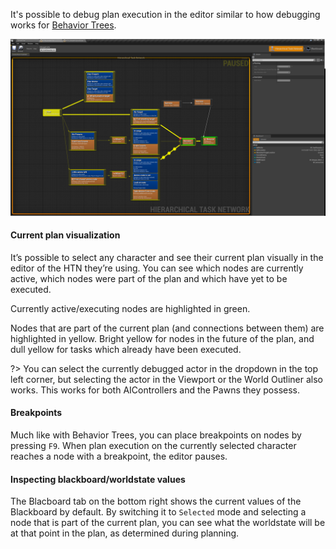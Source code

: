 
It's possible to debug plan execution in the editor similar to how debugging works for [Behavior Trees]().

![Visual debugging](_media/visual_debugging.png ':size=1200')

#### Current plan visualization

It’s possible to select any character and see their current plan visually in the editor of the HTN they’re using. You can see which nodes are currently active, which nodes were part of the plan and which have yet to be executed.

Currently active/executing nodes are highlighted in green.

Nodes that are part of the current plan (and connections between them) are highlighted in yellow. Bright yellow for nodes in the future of the plan, and dull yellow for tasks which already have been executed.

?> You can select the currently debugged actor in the dropdown in the top left corner, but selecting the actor in the Viewport or the World Outliner also works. This works for both AIControllers and the Pawns they possess.

#### Breakpoints

Much like with Behavior Trees, you can place breakpoints on nodes by pressing `F9`. 
When plan execution on the currently selected character reaches a node with a breakpoint, the editor pauses.

#### Inspecting blackboard/worldstate values

The Blacboard tab on the bottom right shows the current values of the Blackboard by default.
By switching it to `Selected` mode and selecting a node that is part of the current plan, you can see what the worldstate will be at that point in the plan, as determined during planning.